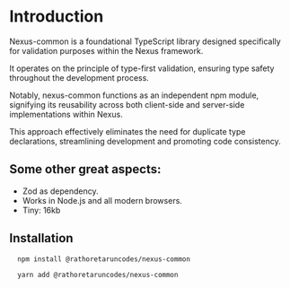
# Introduction

Nexus-common is a foundational TypeScript library designed specifically for validation purposes within the Nexus framework. 

It operates on the principle of type-first validation, ensuring type safety throughout the development process. 

Notably, nexus-common functions as an independent npm module, signifying its reusability across both client-side and server-side implementations within Nexus. 

This approach effectively eliminates the need for duplicate type declarations, streamlining development and promoting code consistency.



## Some other great aspects:

- Zod as dependency.
- Works in Node.js and all modern browsers.
- Tiny: 16kb



## Installation


```bash
  npm install @rathoretaruncodes/nexus-common

  yarn add @rathoretaruncodes/nexus-common

```
    